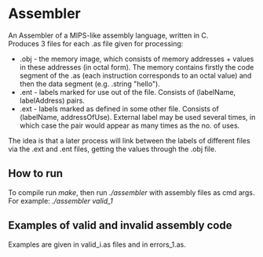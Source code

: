 # Assembler
An Assembler of a MIPS-like assembly language, written in C.\
Produces 3 files for each .as file given for processing:
* .obj - the memory image, which consists of memory addresses + values in these addresses (in octal form). The memory contains firstly the code segment of the .as (each instruction corresponds to an octal value) and then the data segment (e.g. .string "hello").
* .ent - labels marked for use out of the file. Consists of (labelName, labelAddress) pairs.
* .ext - labels marked as defined in some other file. Consists of (labelName, addressOfUse). External label may be used several times, in which case the pair would appear as many times as the no. of uses.

The idea is that a later process will link between the labels of different files via the .ext and .ent files, getting the values through the .obj file.

## How to run
To compile run _make_, then run _./assembler_ with assembly files as cmd args.\
For example: _./assembler valid_1_

## Examples of valid and invalid assembly code
Examples are given in valid_i.as files and in errors_1.as.
